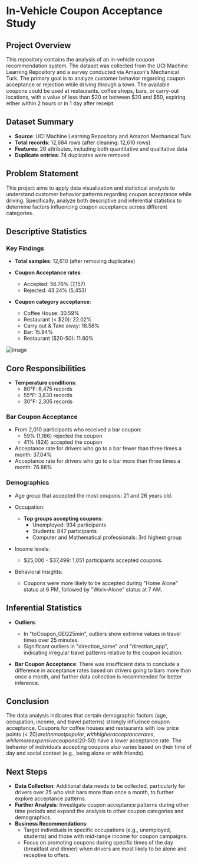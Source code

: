 # In-Vehicle Coupon Acceptance Study

## Project Overview

This repository contains the analysis of an in-vehicle coupon recommendation system. The dataset was collected from the UCI Machine Learning Repository and a survey conducted via Amazon's Mechanical Turk. The primary goal is to analyze customer behavior regarding coupon acceptance or rejection while driving through a town. The available coupons could be used at restaurants, coffee shops, bars, or carry-out locations, with a value of less than $20 or between $20 and $50, expiring either within 2 hours or in 1 day after receipt.

## Dataset Summary

- **Source**: UCI Machine Learning Repository and Amazon Mechanical Turk
- **Total records**: 12,684 rows (after cleaning: 12,610 rows)
- **Features**: 26 attributes, including both quantitative and qualitative data
- **Duplicate entries**: 74 duplicates were removed

## Problem Statement

This project aims to apply data visualization and statistical analysis to understand customer behavior patterns regarding coupon acceptance while driving. Specifically, analyze both descriptive and inferential statistics to determine factors influencing coupon acceptance across different categories.

## Descriptive Statistics

### Key Findings

- **Total samples**: 12,610 (after removing duplicates)
- **Coupon Acceptance rates**:
  - Accepted: 56.76% (7,157)
  - Rejected: 43.24% (5,453)
  
- **Coupon category acceptance**:
  - Coffee House: 30.59%
  - Restaurant (< $20): 22.02%
  - Carry out & Take away: 18.58%
  - Bar: 15.94%
  - Restaurant ($20-50): 11.80%
    
![image](https://github.com/user-attachments/assets/8a2733be-e20e-451c-bfd2-8cdbcc779dd0)

## Core Responsibilities

- **Temperature conditions**:  
  - 80°F: 6,475 records
  - 55°F: 3,830 records
  - 30°F: 2,305 records

### Bar Coupon Acceptance

- From 2,010 participants who received a bar coupon:
  - 59% (1,186) rejected the coupon
  - 41% (824) accepted the coupon
- Acceptance rate for drivers who go to a bar fewer than three times a month: 37.04%
- Acceptance rate for drivers who go to a bar more than three times a month: 76.88%

### Demographics

- Age group that accepted the most coupons: 21 and 26 years old.
- Occupation:
  - **Top groups accepting coupons**:
    - Unemployed: 934 participants
    - Students: 847 participants
    - Computer and Mathematical professionals: 3rd highest group
- Income levels:  
  - $25,000 - $37,499: 1,051 participants accepted coupons.
  
- Behavioral Insights:  
  - Coupons were more likely to be accepted during "Home Alone" status at 6 PM, followed by "Work-Alone" status at 7 AM.
  
## Inferential Statistics

- **Outliers**:
  - In "toCoupon_GEQ25min", outliers show extreme values in travel times over 25 minutes.
  - Significant outliers in "direction_same" and "direction_opp", indicating irregular travel patterns relative to the coupon location.
  
- **Bar Coupon Acceptance**: There was insufficient data to conclude a difference in acceptance rates based on drivers going to bars more than once a month, and further data collection is recommended for better inference.

## Conclusion

The data analysis indicates that certain demographic factors (age, occupation, income, and travel patterns) strongly influence coupon acceptance. Coupons for coffee houses and restaurants with low price points (< $20) are the most popular, with higher acceptance rates, while more expensive coupons ($20-50) have a lower acceptance rate. The behavior of individuals accepting coupons also varies based on their time of day and social context (e.g., being alone or with friends).

## Next Steps

- **Data Collection**: Additional data needs to be collected, particularly for drivers over 25 who visit bars more than once a month, to further explore acceptance patterns.
- **Further Analysis**: Investigate coupon acceptance patterns during other time periods and expand the analysis to other coupon categories and demographics.
- **Business Recommendations**:
  - Target individuals in specific occupations (e.g., unemployed, students) and those with mid-range income for coupon campaigns.
  - Focus on promoting coupons during specific times of the day (breakfast and dinner) when drivers are most likely to be alone and receptive to offers.
